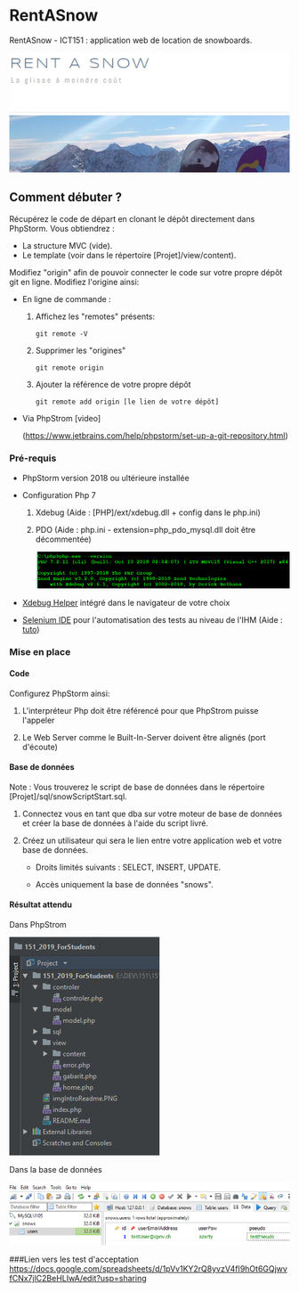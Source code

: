 # RentASnow

RentASnow - ICT151 : application web de location de snowboards.

![introBanner](imgIntroReadme.PNG)

## Comment débuter ?

Récupérez le code de départ en clonant le dépôt directement dans PhpStorm. Vous obtiendrez :
  * La structure MVC (vide).
  * Le template (voir dans le répertoire [Projet]/view/content).
  
Modifiez "origin" afin de pouvoir connecter le code sur votre propre dépôt git en ligne. Modifiez l'origine ainsi:
  
  * En ligne de commande :

    1) Affichez les "remotes" présents:
          ```
          git remote -V
          ```

    2) Supprimer les "origines"
          ```
          git remote origin
          ```

    3)  Ajouter la référence de votre propre dépôt
          ```
          git remote add origin [le lien de votre dépôt]
          ```

  * Via PhpStrom [video]

      (https://www.jetbrains.com/help/phpstorm/set-up-a-git-repository.html)


### Pré-requis

* PhpStorm version 2018 ou ultérieure installée
  
* Configuration Php 7
  
  1) Xdebug (Aide : [PHP]/ext/xdebug.dll + config dans le php.ini)
  
  2) PDO (Aide : php.ini - extension=php_pdo_mysql.dll doit être décommentée)

      ![checkPhpConfig](checkPhpConfig.PNG)

* [Xdebug Helper](https://www.jetbrains.com/help/phpstorm/browser-debugging-extensions.html) intégré dans le navigateur de votre choix
  
* [Selenium IDE](https://www.seleniumhq.org/selenium-ide/) pour l'automatisation des tests au niveau de l'IHM (Aide : [tuto](https://www.youtube.com/watch?v=G9i3TYRxnY4))

### Mise en place
#### Code
Configurez PhpStorm ainsi:

   1. L'interpréteur Php doit être référencé pour que PhpStrom puisse l'appeler
   
   2. Le Web Server comme le Built-In-Server doivent être alignés (port d'écoute)

#### Base de données
Note : Vous trouverez le script de base de données dans le répertoire [Projet]/sql/snowScriptStart.sql.

   1. Connectez vous en tant que dba sur votre moteur de base de données et créer la base de données à l'aide du script livré.
   
   2. Créez un utilisateur qui sera le lien entre votre application web et votre base de données.
   
      *  Droits limités suivants : SELECT, INSERT, UPDATE.
   
      *  Accès uniquement la base de données "snows".
  

#### Résultat attendu
Dans PhpStrom

![imgPhpStromResult](imgPhpStromResult.PNG)

Dans la base de données

![imgMySQLResult](imgMySQLResult.PNG)

###Lien vers les test d'acceptation
https://docs.google.com/spreadsheets/d/1pVv1KY2rQ8yvzV4fI9hOt6GQjwvfCNx7jlC2BeHLIwA/edit?usp=sharing
